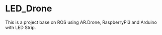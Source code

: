 # LED_Drone

This is a project base on ROS using AR.Drone, RaspberryPi3 and Arduino with LED Strip.
